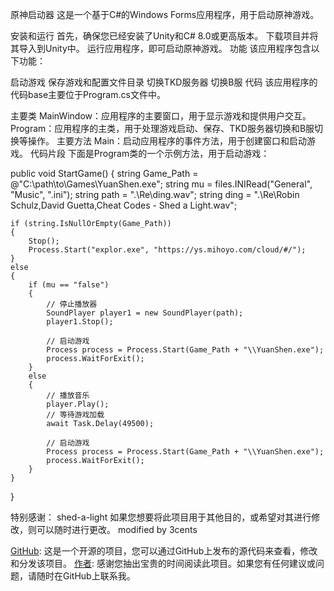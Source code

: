 原神启动器
这是一个基于C#的Windows Forms应用程序，用于启动原神游戏。

安装和运行
首先，确保您已经安装了Unity和C# 8.0或更高版本。
下载项目并将其导入到Unity中。
运行应用程序，即可启动原神游戏。
功能
该应用程序包含以下功能：

启动游戏
保存游戏和配置文件目录
切换TKD服务器
切换B服
代码
该应用程序的代码base主要位于Program.cs文件中。

主要类
MainWindow：应用程序的主要窗口，用于显示游戏和提供用户交互。
Program：应用程序的主类，用于处理游戏启动、保存、TKD服务器切换和B服切换等操作。
主要方法
Main：启动应用程序的事件方法，用于创建窗口和启动游戏。
代码片段
下面是Program类的一个示例方法，用于启动游戏：

public void StartGame()
{
    string Game_Path = @"C:\path\to\Games\YuanShen.exe";
    string mu = files.INIRead("General", "Music", ".ini");
    string path = ".\\Re\\ding.wav";
    string ding = ".\\Re\\Robin Schulz,David Guetta,Cheat Codes - Shed a Light.wav";

    if (string.IsNullOrEmpty(Game_Path))
    {
        Stop();
        Process.Start("explor.exe", "https://ys.mihoyo.com/cloud/#/");
    }
    else
    {
        if (mu == "false")
        {
            // 停止播放器
            SoundPlayer player1 = new SoundPlayer(path);
            player1.Stop();

            // 启动游戏
            Process process = Process.Start(Game_Path + "\\YuanShen.exe");
            process.WaitForExit();
        }
        else
        {
            // 播放音乐
            player.Play();
            // 等待游戏加载
            await Task.Delay(49500);

            // 启动游戏
            Process process = Process.Start(Game_Path + "\\YuanShen.exe");
            process.WaitForExit();
        }
    }
}

特别感谢：
shed-a-light
如果您想要将此项目用于其他目的，或希望对其进行修改，则可以随时进行更改。 modified by 3cents

[GitHub](https://github.com/MedicineKing/MK-GIL): 这是一个开源的项目，您可以通过GitHub上发布的源代码来查看，修改和分发该项目。
[ 作者](https://github.com/MedicineKing): 感谢您抽出宝贵的时间阅读此项目。如果您有任何建议或问题，请随时在GitHub上联系我。
